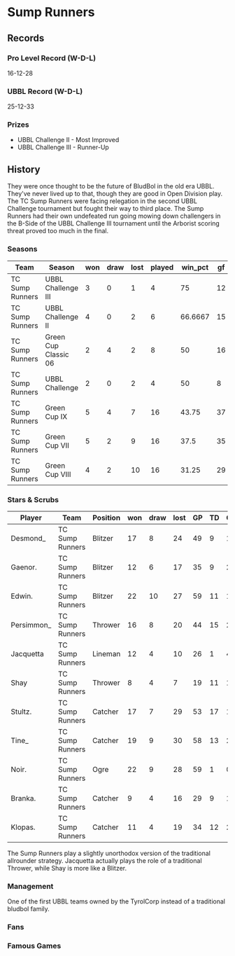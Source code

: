 # Sump Runners

## Records

### Pro Level Record (W-D-L)

16-12-28

### UBBL Record (W-D-L)

25-12-33

### Prizes

* UBBL Challenge II - Most Improved
* UBBL Challenge III - Runner-Up

## History

They were once thought to be the future of BludBol in the old era UBBL. They've never lived up to that, though they are good in Open Division play. The TC Sump Runners were facing relegation in the second UBBL Challenge tournament but fought their way to third place. The Sump Runners had their own undefeated run going mowing down challengers in the B-Side of the UBBL Challenge III tournament until the Arborist scoring threat proved too much in the final.

### Seasons

| Team            | Season               | won  | draw | lost | played | win_pct | gf   | ga   | cas  | tcdiff | ff   |
|-----------------|----------------------|------|------|------|--------|---------|------|------|------|--------|------|
| TC Sump Runners | UBBL Challenge III   |    3 |    0 |    1 |      4 |      75 |   12 |    8 |    8 |     -2 |    3 |
| TC Sump Runners | UBBL Challenge II    |    4 |    0 |    2 |      6 | 66.6667 |   15 |    9 |   11 |      2 |    3 |
| TC Sump Runners | Green Cup Classic 06 |    2 |    4 |    2 |      8 |      50 |   16 |   15 |   11 |      0 |   -3 |
| TC Sump Runners | UBBL Challenge       |    2 |    0 |    2 |      4 |      50 |    8 |   10 |    4 |      0 |   -1 |
| TC Sump Runners | Green Cup IX         |    5 |    4 |    7 |     16 |   43.75 |   37 |   38 |   33 |      7 |   -2 |
| TC Sump Runners | Green Cup VII        |    5 |    2 |    9 |     16 |    37.5 |   35 |   39 |   24 |      7 |    2 |
| TC Sump Runners | Green Cup VIII       |    4 |    2 |   10 |     16 |   31.25 |   29 |   40 |   31 |      5 |   -2 |

### Stars & Scrubs

| Player     | Team            | Position | won  | draw | lost | GP   | TD   | Comp | Ints | BH   | SI   | Ki   | MVP  | SPP  |
|------------|-----------------|----------|------|------|------|------|------|------|------|------|------|------|------|------|
| Desmond_   | TC Sump Runners | Blitzer  |   17 |    8 |   24 |   49 |    9 |    1 |    2 |   15 |   10 |    1 |    2 |   94 |
| Gaenor.    | TC Sump Runners | Blitzer  |   12 |    6 |   17 |   35 |    9 |   27 |    7 |    1 |    1 |    0 |    4 |   92 |
| Edwin.     | TC Sump Runners | Blitzer  |   22 |   10 |   27 |   59 |   11 |    1 |    0 |   13 |    8 |    3 |    2 |   92 |
| Persimmon_ | TC Sump Runners | Thrower  |   16 |    8 |   20 |   44 |   15 |   27 |    0 |    2 |    0 |    0 |    3 |   91 |
| Jacquetta  | TC Sump Runners | Lineman  |   12 |    4 |   10 |   26 |    1 |   45 |    2 |    1 |    0 |    1 |    7 |   91 |
| Shay       | TC Sump Runners | Thrower  |    8 |    4 |    7 |   19 |   11 |   18 |    0 |    0 |    0 |    1 |    4 |   73 |
| Stultz.    | TC Sump Runners | Catcher  |   17 |    7 |   29 |   53 |   17 |    1 |    1 |    1 |    0 |    0 |    2 |   66 |
| Tine_      | TC Sump Runners | Catcher  |   19 |    9 |   30 |   58 |   13 |    2 |    0 |    1 |    0 |    0 |    4 |   63 |
| Noir.      | TC Sump Runners | Ogre     |   22 |    9 |   28 |   59 |    1 |    0 |    1 |   10 |    5 |    0 |    4 |   55 |
| Branka.    | TC Sump Runners | Catcher  |    9 |    4 |   16 |   29 |    9 |    1 |    1 |    1 |    0 |    0 |    3 |   47 |
| Klopas.    | TC Sump Runners | Catcher  |   11 |    4 |   19 |   34 |   12 |    2 |    0 |    0 |    0 |    0 |    1 |   43 |

The Sump Runners play a slightly unorthodox version of the traditional allrounder strategy. Jacquetta actually plays the role of a traditional Thrower, while Shay is more like a Blitzer.

### Management

One of the first UBBL teams owned by the TyrolCorp instead of a traditional bludbol family.

### Fans

### Famous Games
